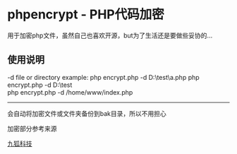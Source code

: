 # phpencrypt - PHP代码加密

用于加密php文件，虽然自己也喜欢开源，but为了生活还是要做些妥协的...

## 使用说明

-d	file or directory
example:
php encrypt.php -d D:\test\a.php
php encrypt.php -d D:\test\
php encrypt.php -d /home/www/index.php

--------------------------------------

会自动将加密文件或文件夹备份到bak目录，所以不用担心

加密部分参考来源

[九狐科技](http://www.cnblogs.com/keheng/articles/2496970.html "http://www.cnblogs.com/keheng/articles/2496970.html")